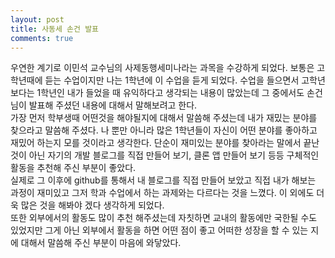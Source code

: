 ```yaml
---
layout: post
title: 사동세 손건 발표
comments: true
---
```


우연한 계기로 이민석 교수님의 사제동행세미나라는 과목을 수강하게 되었다. 보통은 고학년때에 듣는 수업이지만 나는 1학년에 이 수업을 듣게 되었다. 수업을 들으면서 고학년보다는 1학년인 내가 들었을 때 유익하다고 생각되는 내용이 많았는데 그 중에서도 손건님이 발표해 주셨던 내용에 대해서 말해보려고 한다.  
가장 먼저 학부생때 어떤것을 해야될지에 대해서 말씀해 주셨는데 내가 재밌는 분야를 찾으라고 말씀해 주셨다. 나 뿐만 아니라 많은 1학년들이 자신이 어떤 분야를 좋아하고 재밌어  하는지 모를 것이라고 생각한다. 단순이 재미있는 분야를 찾아라는 말에서 끝난것이 아닌 자기의 개발 블로그를 직접 만들어 보기, 클론 앱 만들어 보기 등등 구체적인 활동을 추천해 주신 부분이 좋았다.  
실제로 그 이후에 github를 통해서 내 블로그를 직접 만들어 보았고 직접 내가 해보는 과정이 재미있고 그저 학과 수업에서 하는 과제와는 다르다는 것을 느꼈다. 이 외에도 더욱 많은 것을 해봐야 겠다 생각하게 되었다.  
또한 외부에서의 활동도 많이 추천 해주셨는데 자칫하면 교내의 활동에만 국한될 수도 있었지만 그게 아닌 외부에서 활동을 하면 어떤 점이 좋고 어떠한 성장을 할 수 있는 지에 대해서 말씀해 주신 부분이 마음에 와닿았다.  